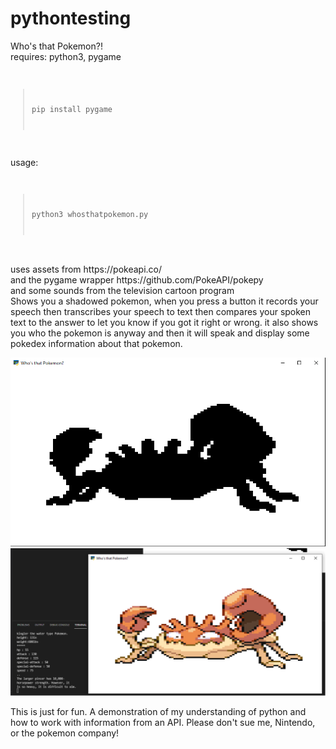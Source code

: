 # pythontesting

<h>Who's that Pokemon?!</h>
<br>
requires: python3, pygame
<code>
>pip install pygame
</code>

usage:
<code>
>python3 whosthatpokemon.py
</code>
<br>
uses assets from https://pokeapi.co/
<br>
and the pygame wrapper https://github.com/PokeAPI/pokepy
<br>
and some sounds from the television cartoon program
<br>
Shows you a shadowed pokemon, when you press a button it records your speech
then transcribes your speech to text
then compares your spoken text to the answer to let you know if you got it right or wrong.
it also shows you who the pokemon is anyway
and then it will speak and display some pokedex information about that pokemon.

![pokemon hidden](https://github.com/astrobleem/pythontesting/blob/main/examplewindowkingler.png?raw=true)
<br>
![pokemon is revealed after hitting spacebar](https://github.com/astrobleem/pythontesting/blob/main/kinglerreveal.png?raw=true)


This is just for fun. A demonstration of my understanding of python and how to work with information from an API.
Please don't sue me, Nintendo, or the pokemon company!
